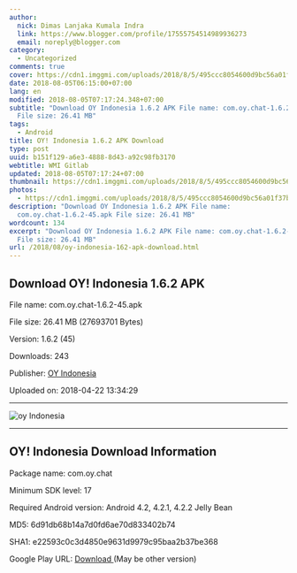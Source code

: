 ```yaml
---
author:
  nick: Dimas Lanjaka Kumala Indra
  link: https://www.blogger.com/profile/17555754514989936273
  email: noreply@blogger.com
category:
  - Uncategorized
comments: true
cover: https://cdn1.imggmi.com/uploads/2018/8/5/495ccc8054600d9bc56a01f37b51e216-full.jpg
date: 2018-08-05T06:15:00+07:00
lang: en
modified: 2018-08-05T07:17:24.348+07:00
subtitle: "Download OY Indonesia 1.6.2 APK File name: com.oy.chat-1.6.2-45.apk
  File size: 26.41 MB"
tags:
  - Android
title: OY! Indonesia 1.6.2 APK Download
type: post
uuid: b151f129-a6e3-4888-8d43-a92c98fb3170
webtitle: WMI Gitlab
updated: 2018-08-05T07:17:24+07:00
thumbnail: https://cdn1.imggmi.com/uploads/2018/8/5/495ccc8054600d9bc56a01f37b51e216-full.jpg
photos:
  - https://cdn1.imggmi.com/uploads/2018/8/5/495ccc8054600d9bc56a01f37b51e216-full.jpg
description: "Download OY Indonesia 1.6.2 APK File name:
  com.oy.chat-1.6.2-45.apk File size: 26.41 MB"
wordcount: 134
excerpt: "Download OY Indonesia 1.6.2 APK File name: com.oy.chat-1.6.2-45.apk
  File size: 26.41 MB"
url: /2018/08/oy-indonesia-162-apk-download.html
---
```


<div>    <h2>       Download OY! Indonesia 1.6.2 APK     </h2>    <p>        File name: com.oy.chat-1.6.2-45.apk     </p>    <p>        File size: 26.41 MB (27693701 Bytes)     </p>    <p>        Version: 1.6.2 (45)     </p>    <p>        Downloads: 243     </p>    <p>        Publisher: <a href="http://apk.co/cat/oy-indonesia" rel="noopener noreferer nofollow">OY Indonesia</a>    </p>    <p>        Uploaded on: 2018-04-22 13:34:29     </p></div><div></div><div>    <ins><ins id="aswift_1_expand"><ins id="aswift_1_anchor"></ins></ins></ins></div><hr><img src="https://cdn1.imggmi.com/uploads/2018/8/5/495ccc8054600d9bc56a01f37b51e216-full.jpg" title="oy Indonesia" alt="oy Indonesia"><hr><div>    <h2>        OY! Indonesia Download Information     </h2>    <p>        Package name: com.oy.chat     </p>    <p>        Minimum SDK level: 17     </p>    <p>        Required Android version: Android 4.2, 4.2.1, 4.2.2 Jelly Bean     </p>    <p>        MD5: 6d91db68b14a7d0fd6ae70d833402b74     </p>    <p>        SHA1: e22593c0c3d4850e9631d9979c95baa2b37be368     </p>    <p>        Google Play URL:         <a href="https://play.google.com/store/apps/details?id=com.oy.chat" rel="noopener noreferer nofollow">            Download         </a>        (May be other version)     </p></div> <get href="http://apk.co/get/oy-indonesia-162" id="download" class="download"> <script src="https://codepen.io/dimaslanjaka/pen/BPPyNN.js"></script></get>